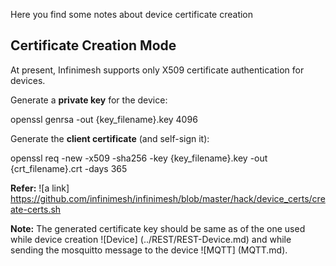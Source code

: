 Here you find some notes about device certificate creation

## Certificate Creation Mode
At present, Infinimesh supports only X509 certificate authentication for devices.

Generate a **private key** for the device:

openssl genrsa -out {key_filename}.key 4096

Generate the **client certificate** (and self-sign it):

openssl req -new -x509 -sha256 -key {key_filename}.key -out {crt_filename}.crt -days 365

**Refer:** ![a link] https://github.com/infinimesh/infinimesh/blob/master/hack/device_certs/create-certs.sh

**Note:**
The generated certificate key should be same as of the one used while device creation ![Device] (../REST/REST-Device.md) and while sending the mosquitto message to the device ![MQTT] (MQTT.md).


